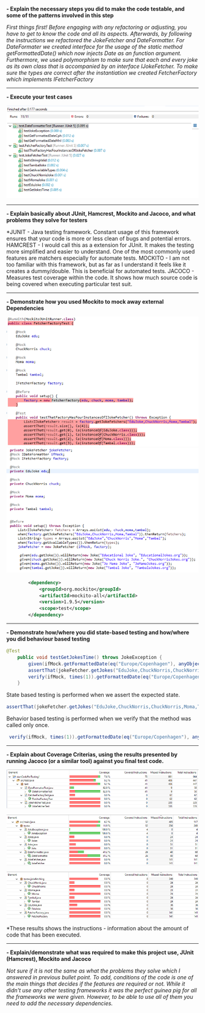 ﻿**- Explain the necessary steps you did to make the code testable, and some of the patterns involved in this step** 


*First things first! Before engaging with any refactoring or adjusting, you have to get to know the code and all its aspects. Afterwards, by following the instructions we refactored the JokeFetcher and DateFormatter. For DateFormater we created interface for the usage of the static method getFormattedDate() which now injects Date as an function argument. Furthermore, we used polymorphism to make sure that each and every joke as its own class that is accompanied by an interface IJokeFetcher.  To make sure the types are correct after the instantiation we created FetcherFactory which implements IFetcherFactory*


----------


**- Execute your test cases** 


![Test Cases](https://github.com/Ekskursantas/startCodeForTesting1/blob/master/testcase.png?raw=true)


----------


**- Explain basically about JUnit, Hamcrest, Mockito and Jacoco, and what problems they solve for testers** 


*JUNIT - Java testing framework. Constant usage of this framework ensures that your code is more or less clean of bugs and potential errors.
HAMCREST - I would call this as a extension for JUnit. It makes the testing more simplified and easier to understand. One of the most commonly used features are matchers especially for automate tests.
MOCKITO - I am not too familiar with this framework, but as far as I understand it feels like it creates a dummy/double. This is beneficial for automated tests.
JACOCO - Measures test coverage within the code. It shows how much source code is being covered when executing particular test suit.


----------


**- Demonstrate how you used Mockito to mock away external Dependencies** 


![FetcherFactoryTest](https://github.com/Ekskursantas/startCodeForTesting1/blob/master/mock1.png?raw=true)
![JokeFetcherTest](https://github.com/Ekskursantas/startCodeForTesting1/blob/master/mock2.png?raw=true)
```xml	
		<dependency>
			<groupId>org.mockito</groupId>
			<artifactId>mockito-all</artifactId>
			<version>1.9.5</version>
			<scope>test</scope>
		</dependency>
```


----------


**- Demonstrate how/where you did state-based testing and how/where you did behaviour based testing** 


```java
@Test
    public void testGetJokesTime() throws JokeException {
        given(ifMock.getFormattedDate(eq("Europe/Copenhagen"), anyObject())).willReturn("31 mar. 2018 11:08 PM");
        assertThat(jokeFetcher.getJokes("EduJoke,ChuckNorris,ChuckNorris,Moma,Tambal", "Europe/Copenhagen").getTimeZoneString(), is("31 mar. 2018 11:08 PM"));
        verify(ifMock, times(1)).getFormattedDate(eq("Europe/Copenhagen"), anyObject());
    }
```
State based testing is performed when we assert the expected state.
```java
assertThat(jokeFetcher.getJokes("EduJoke,ChuckNorris,ChuckNorris,Moma,Tambal", "Europe/Copenhagen").getTimeZoneString(), is("31 mar. 2018 11:08 PM"));
```
Behavior based testing is performed when we verify that the method was called only once.
```java
 verify(ifMock, times(1)).getFormattedDate(eq("Europe/Copenhagen"), anyObject());
```


----------


**-  Explain about Coverage Criterias, using the results presented by running Jacoco (or a similar tool) against you final test code.** 


![test package](https://github.com/Ekskursantas/startCodeForTesting1/blob/master/part1.png?raw=true)

![testex package](https://github.com/Ekskursantas/startCodeForTesting1/blob/master/part2.png?raw=true)

![jokefetching package](https://github.com/Ekskursantas/startCodeForTesting1/blob/master/part3.png?raw=true)

*These results shows the instructions - information about the amount of code that has been executed.


----------


**-  Explain/demonstrate what was required to make this project use, JUnit (Hamcrest), Mockito and Jacoco**


*Not sure if it is not the same as what the problems they solve which I answered in previous bullet point. To add, conditions of the code is one of the main things that decides if the features are required or not. While it didn't use any other testing frameworks it was the perfect guinea pig for all the frameworks we were given. However, to be able to use all of them you need to add the necessary dependencies.*
